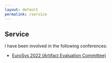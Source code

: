 ```yaml
---
layout: default
permalink: /service
---
```


## Service

I have been involved in the following conferences:

* [EuroSys 2022 (Artifact Evaluation Committee)](https://sysartifacts.github.io/eurosys2022/organizers)
